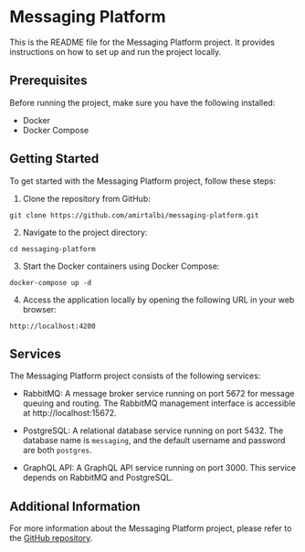 # Messaging Platform

This is the README file for the Messaging Platform project. It provides instructions on how to set up and run the project locally.

## Prerequisites

Before running the project, make sure you have the following installed:

- Docker
- Docker Compose

## Getting Started

To get started with the Messaging Platform project, follow these steps:

1. Clone the repository from GitHub:
  ```
  git clone https://github.com/amirtalbi/messaging-platform.git
  ```

2. Navigate to the project directory:
  ```
  cd messaging-platform
  ```

3. Start the Docker containers using Docker Compose:
  ```
  docker-compose up -d
  ```

4. Access the application locally by opening the following URL in your web browser:
  ```
  http://localhost:4200
  ```

## Services

The Messaging Platform project consists of the following services:

- RabbitMQ: A message broker service running on port 5672 for message queuing and routing. The RabbitMQ management interface is accessible at http://localhost:15672.

- PostgreSQL: A relational database service running on port 5432. The database name is `messaging`, and the default username and password are both `postgres`.

- GraphQL API: A GraphQL API service running on port 3000. This service depends on RabbitMQ and PostgreSQL.

## Additional Information

For more information about the Messaging Platform project, please refer to the [GitHub repository](https://github.com/amirtalbi/messaging-platform).
